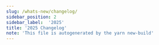 ```yaml
---
slug: /whats-new/changelog/
sidebar_position: 2
sidebar_label:  '2025'
title: '2025 Changelog'
note: 'This file is autogenerated by the yarn new-build'
---
```


